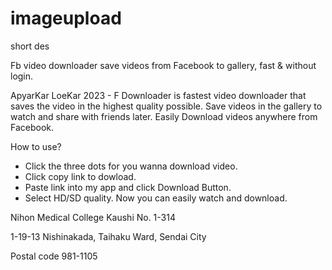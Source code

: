 # imageupload
short des

Fb video downloader save videos from Facebook to gallery, fast & without login.

ApyarKar LoeKar 2023 - F Downloader is fastest video downloader that saves the video in the highest quality possible. Save videos in the gallery to watch and share with friends later. Easily Download videos anywhere from Facebook.

How to use?
- Click the three dots for you wanna download video.
- Click copy link to dowload.
- Paste link into my app and click Download Button.
- Select HD/SD quality.
Now you can easily watch and download.


Nihon Medical College Kaushi No. 1-314

1-19-13 Nishinakada, Taihaku Ward, Sendai City


Postal code 981-1105
